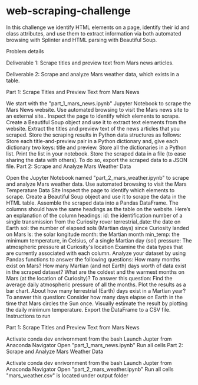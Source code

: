 # web-scraping-challenge

In this challenge we identify HTML elements on a page, identify their id and class attributes, and use them to extract information via both automated browsing with Splinter and HTML parsing with Beautiful Soup.

Problem details

Deliverable 1: Scrape titles and preview text from Mars news articles.

Deliverable 2: Scrape and analyze Mars weather data, which exists in a table.

Part 1: Scrape Titles and Preview Text from Mars News

We start with the "part_1_mars_news.ipynb" Jupyter Notebook to scrape the Mars News website.
Use automated browsing to visit the Mars news site to an external site.. Inspect the page to identify which elements to scrape.
Create a Beautiful Soup object and use it to extract text elements from the website.
Extract the titles and preview text of the news articles that you scraped. Store the scraping results in Python data structures as follows:
Store each title-and-preview pair in a Python dictionary and, give each dictionary two keys: title and preview.
Store all the dictionaries in a Python list.
Print the list in your notebook.
Store the scraped data in a file (to ease sharing the data with others). To do so, export the scraped data to a JSON file.
Part 2: Scrape and Analyze Mars Weather Data

Open the Jupyter Notebook named "part_2_mars_weather.ipynb" to scrape and analyze Mars weather data.
Use automated browsing to visit the Mars Temperature Data Site Inspect the page to identify which elements to scrape.
Create a Beautiful Soup object and use it to scrape the data in the HTML table.
Assemble the scraped data into a Pandas DataFrame. The columns should have the same headings as the table on the website. Here’s an explanation of the column headings:
id: the identification number of a single transmission from the Curiosity rover
terrestrial_date: the date on Earth
sol: the number of elapsed sols (Martian days) since Curiosity landed on Mars
ls: the solar longitude
month: the Martian month
min_temp: the minimum temperature, in Celsius, of a single Martian day (sol)
pressure: The atmospheric pressure at Curiosity's location
Examine the data types that are currently associated with each column.
Analyze your dataset by using Pandas functions to answer the following questions:
How many months exist on Mars?
How many Martian (and not Earth) days worth of data exist in the scraped dataset?
What are the coldest and the warmest months on Mars (at the location of Curiosity)? To answer this question:
Find the average daily atmospheric pressure of all the months.
Plot the results as a bar chart.
About how many terrestrial (Earth) days exist in a Martian year? To answer this question:
Consider how many days elapse on Earth in the time that Mars circles the Sun once.
Visually estimate the result by plotting the daily minimum temperature.
Export the DataFrame to a CSV file.
Instructions to run

Part 1: Scrape Titles and Preview Text from Mars News

Activate conda dev enrivornment from the bash
Launch Jupter from Anaconda Navigator
Open "part_1_mars_news.ipynb"
Run all cells
Part 2: Scrape and Analyze Mars Weather Data

Activate conda dev enrivornment from the bash
Launch Jupter from Anaconda Navigator
Open "part_2_mars_weather.ipynb"
Run all cells
"mars_weather.csv" is located under output folder
